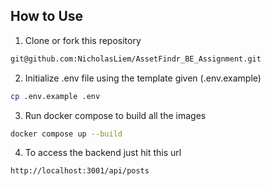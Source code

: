 ## How to Use
1. Clone or fork this repository
```sh
git@github.com:NicholasLiem/AssetFindr_BE_Assignment.git
```

2. Initialize .env file using the template given (.env.example)
```sh
cp .env.example .env
```

3. Run docker compose to build all the images
```sh
docker compose up --build
```

4. To access the backend just hit this url
```sh
http://localhost:3001/api/posts
```
